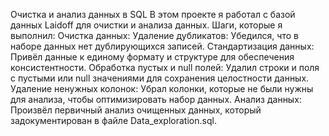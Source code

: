 Очистка и анализ данных в SQL
В этом проекте я работал с базой данных Laidoff для очистки и анализа данных. Шаги, которые я выполнил:
Очистка данных:
Удаление дубликатов: Убедился, что в наборе данных нет дублирующихся записей.
Стандартизация данных: Привёл данные к единому формату и структуре для обеспечения консистентности.
Обработка пустых и null полей: Удалил строки и поля с пустыми или null значениями для сохранения целостности данных.
Удаление ненужных колонок: Убрал колонки, которые не были нужны для анализа, чтобы оптимизировать набор данных.
Анализ данных:
Произвёл первичный анализ очищенных данных, который задокументирован в файле Data_exploration.sql.
